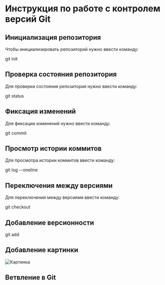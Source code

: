 # **Инструкция по работе с контролем версий Git**

## Инициализация репозитория
 
 Чтобы инициализировать репозиторий нужно ввести команду:

 git init

## Проверка состояния репозитория

Для проверки состояния репозитория нужно ввести команду:

git status

## Фиксация изменений

Для фиксации изменений нужно ввести команду:

git commit

## Просмотр истории коммитов

Для просмотра истории коммитов ввести команду:

git log --oneline

## Переключения между версиями

Для переключения между версиями ввести команду:

git checkout


## Добавление версионности

git add

## Добавление картинки

![Картинка](Wotlk.png)

## Ветвление в Git